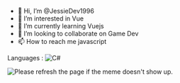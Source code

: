 - 👋 Hi, I’m @JessieDev1996
- 👀 I’m interested in Vue
- 🌱 I’m currently learning Vuejs
- 💞️ I’m looking to collaborate on Game Dev
- 📫 How to reach me javascript

Languages : ![C#](https://img.shields.io/badge/c%23-%23239120.svg?style=for-the-badge&logo=c-sharp&logoColor=white)

<img src='https://random-memer.herokuapp.com/' title="Meme" alt="Please refresh the page if the meme doesn't show up.">

<!---
JessieDev1996/JessieDev1996 is a ✨ special ✨ repository because its `README.md` (this file) appears on your GitHub profile.
You can click the Preview link to take a look at your changes.
--->
